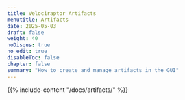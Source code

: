 ```yaml
---
title: Velociraptor Artifacts
menutitle: Artifacts
date: 2025-05-03
draft: false
weight: 40
noDisqus: true
no_edit: true
disableToc: false
chapter: false
summary: "How to create and manage artifacts in the GUI"
---
```


{{% include-content "/docs/artifacts/" %}}
